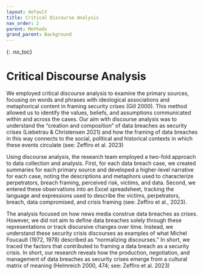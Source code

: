 ```yaml
---
layout: default
title: Critical Discourse Analysis
nav_order: 2
parent: Methods
grand_parent: Background
---
```


<!-- 
This page is an example lesson template.
Add, edit, or remove any content below for the workshop in question. -->

<!-- Putting a {: .no_toc} above a header removes it from the table of contents -->

{: .no_toc}  
# Critical Discourse Analysis
We employed critical discourse analysis to examine the primary sources, focusing on words and phrases with ideological associations and metaphorical content in framing security crises (Gill 2000). This method allowed us to identify the values, beliefs, and assumptions communicated within and across the cases. Our aim with discourse analysis was to understand the “creation and composition” of data breaches as security crises (Liebetrau & Christensen 2021) and how the framing of data breaches in this way connects to the social, political and historical contexts in which these events circulate (see: Zeffiro et al. 2023) 

Using discourse analysis, the research team employed a two-fold approach to data collection and analysis. First, for each data breach case, we created summaries for each primary source and developed a higher-level narrative for each case, noting the descriptions and metaphors used to characterize perpetrators, breach framing, perceived risk, victims, and data. Second, we entered these observations into an Excel spreadsheet, tracking the language and expressions used to describe the victims, perpetrators, breach, data compromised, and crisis framing (see: Zeffiro et al., 2023). 

The analysis focused on how news media construe data breaches as crises. However, we did not aim to define data breaches solely through these representations or track discursive changes over time. Instead, we understand these security crisis discourses as examples of what Michel Foucault (1972, 1978) described as “normalizing discourses.” In short, we traced the factors that contributed to framing a data breach as a security crisis. In short, our research reveals how the production, negotiation, and management of data breaches as security crises emerge from a cultural matrix of meaning (Helmreich 2000, 474; see: Zeffiro et al. 2023) 
